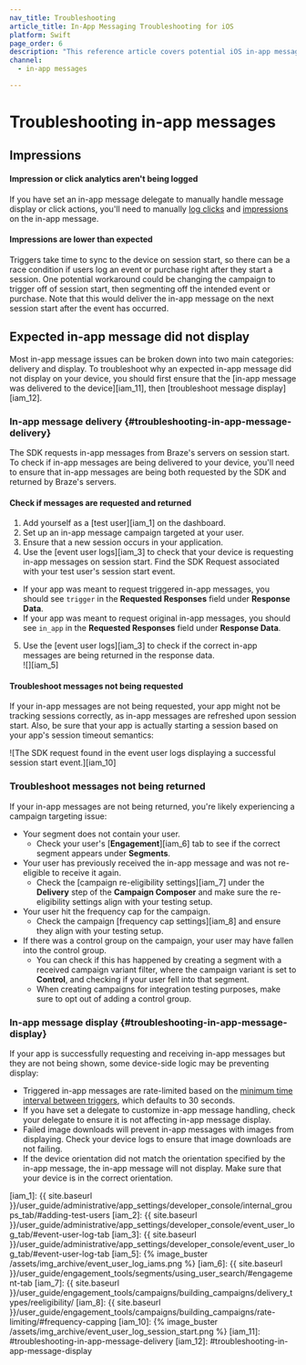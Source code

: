 ```yaml
---
nav_title: Troubleshooting
article_title: In-App Messaging Troubleshooting for iOS
platform: Swift
page_order: 6
description: "This reference article covers potential iOS in-app message troubleshooting topics."
channel:
  - in-app messages

---
```


# Troubleshooting in-app messages

## Impressions

#### Impression or click analytics aren't being logged

If you have set an in-app message delegate to manually handle message display or click actions, you'll need to manually [log clicks](https://braze-inc.github.io/braze-swift-sdk/documentation/brazekit/braze/inappmessage/logclick(buttonid:using:)) and [impressions](https://braze-inc.github.io/braze-swift-sdk/documentation/brazekit/braze/inappmessage/logimpression(using:)) on the in-app message.

#### Impressions are lower than expected

Triggers take time to sync to the device on session start, so there can be a race condition if users log an event or purchase right after they start a session. One potential workaround could be changing the campaign to trigger off of session start, then segmenting off the intended event or purchase. Note that this would deliver the in-app message on the next session start after the event has occurred.

## Expected in-app message did not display

Most in-app message issues can be broken down into two main categories: delivery and display. To troubleshoot why an expected in-app message did not display on your device, you should first ensure that the [in-app message was delivered to the device][iam_11], then [troubleshoot message display][iam_12].

### In-app message delivery {#troubleshooting-in-app-message-delivery}

The SDK requests in-app messages from Braze's servers on session start. To check if in-app messages are being delivered to your device, you'll need to ensure that in-app messages are being both requested by the SDK and returned by Braze's servers.

#### Check if messages are requested and returned

1. Add yourself as a [test user][iam_1] on the dashboard.
2. Set up an in-app message campaign targeted at your user.
3. Ensure that a new session occurs in your application.
4. Use the [event user logs][iam_3] to check that your device is requesting in-app messages on session start. Find the SDK Request associated with your test user's session start event.
  - If your app was meant to request triggered in-app messages, you should see `trigger` in the **Requested Responses** field under **Response Data**.
  - If your app was meant to request original in-app messages, you should see  `in_app` in the **Requested Responses** field under **Response Data**.
5. Use the [event user logs][iam_3] to check if the correct in-app messages are being returned in the response data.<br>![][iam_5]

#### Troubleshoot messages not being requested

If your in-app messages are not being requested, your app might not be tracking sessions correctly, as in-app messages are refreshed upon session start. Also, be sure that your app is actually starting a session based on your app's session timeout semantics:

![The SDK request found in the event user logs displaying a successful session start event.][iam_10]

### Troubleshoot messages not being returned

If your in-app messages are not being returned, you're likely experiencing a campaign targeting issue:

- Your segment does not contain your user.
  - Check your user's [**Engagement**][iam_6] tab to see if the correct segment appears under **Segments**.
- Your user has previously received the in-app message and was not re-eligible to receive it again.
  - Check the [campaign re-eligibility settings][iam_7] under the **Delivery** step of the **Campaign Composer** and make sure the re-eligibility settings align with your testing setup.
- Your user hit the frequency cap for the campaign.
  - Check the campaign [frequency cap settings][iam_8] and ensure they align with your testing setup.
- If there was a control group on the campaign, your user may have fallen into the control group.
  - You can check if this has happened by creating a segment with a received campaign variant filter, where the campaign variant is set to **Control**, and checking if your user fell into that segment.
  - When creating campaigns for integration testing purposes, make sure to opt out of adding a control group.

### In-app message display {#troubleshooting-in-app-message-display}

If your app is successfully requesting and receiving in-app messages but they are not being shown, some device-side logic may be preventing display:

- Triggered in-app messages are rate-limited based on the [minimum time interval between triggers]({{site.baseurl}}/developer_guide/platform_integration_guides/swift/in-app_messaging/in-app_message_delivery/#minimum-time-interval-between-triggers), which defaults to 30 seconds.
- If you have set a delegate to customize in-app message handling, check your delegate to ensure it is not affecting in-app message display.
- Failed image downloads will prevent in-app messages with images from displaying. Check your device logs to ensure that image downloads are not failing.
- If the device orientation did not match the orientation specified by the in-app message, the in-app message will not display. Make sure that your device is in the correct orientation.

[iam_1]: {{ site.baseurl }}/user_guide/administrative/app_settings/developer_console/internal_groups_tab/#adding-test-users
[iam_2]: {{ site.baseurl }}/user_guide/administrative/app_settings/developer_console/event_user_log_tab/#event-user-log-tab
[iam_3]: {{ site.baseurl }}/user_guide/administrative/app_settings/developer_console/event_user_log_tab/#event-user-log-tab
[iam_5]:  {% image_buster /assets/img_archive/event_user_log_iams.png %}
[iam_6]: {{ site.baseurl }}/user_guide/engagement_tools/segments/using_user_search/#engagement-tab
[iam_7]: {{ site.baseurl }}/user_guide/engagement_tools/campaigns/building_campaigns/delivery_types/reeligibility/
[iam_8]: {{ site.baseurl }}/user_guide/engagement_tools/campaigns/building_campaigns/rate-limiting/#frequency-capping
[iam_10]: {% image_buster /assets/img_archive/event_user_log_session_start.png %}
[iam_11]: #troubleshooting-in-app-message-delivery
[iam_12]: #troubleshooting-in-app-message-display

